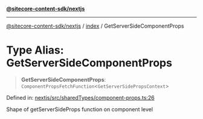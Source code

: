 [**@sitecore-content-sdk/nextjs**](../../README.md)

***

[@sitecore-content-sdk/nextjs](../../README.md) / [index](../README.md) / GetServerSideComponentProps

# Type Alias: GetServerSideComponentProps

> **GetServerSideComponentProps**: `ComponentPropsFetchFunction`\<`GetServerSidePropsContext`\>

Defined in: [nextjs/src/sharedTypes/component-props.ts:26](https://github.com/Sitecore/content-sdk/blob/83cb65a3c972c72b48c373cdf1da3de357f70681/packages/nextjs/src/sharedTypes/component-props.ts#L26)

Shape of getServerSideProps function on component level
